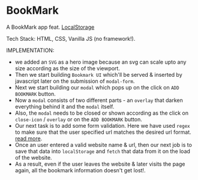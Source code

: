 # BookMark
A BookMark app feat. [LocalStorage](https://developer.mozilla.org/en-US/docs/Web/API/Window/localStorage)

Tech Stack: HTML, CSS, Vanilla JS (no framework!).

IMPLEMENTATION:
* we added an `SVG` as a hero image because an svg can scale upto any size according as the size of the viewport.
* Then we start building `Bookmark UI` which'll be served & inserted by javascript later on the submission of `modal-form`.
* Next we start building our `modal` which pops up on the click on `ADD BOOKMARK` button.
* Now a `modal` consists of two different parts - an `overlay` that darken everything behind it and the `modal` itself.
* Also, the `modal` needs to be closed or shown according as the click on `close-icon` / `overlay` or on the `ADD BOOKMARK` button.
* Our next task is to add some form validation. Here we have used `regex` to make sure that the user specified url
matches the desired url format. [read more](https://stackoverflow.com/questions/3809401/what-is-a-good-regular-expression-to-match-a-url).
* Once an user entered a valid website name & url, then our next job is to save that data into `localStorage` and `fetch` that data from it on the load of the website.
* As a result, even if the user leaves the website & later visits the page again, all the bookmark information doesn't get lost!.


